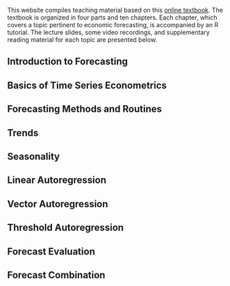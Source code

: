 This website compiles teaching material based on this [online textbook](docs/index). The textbook is organized in four parts and ten chapters. Each chapter, which covers a topic pertinent to economic forecasting, is accompanied by an R tutorial. The lecture slides, some video recordings, and supplementary reading material for each topic are presented below.

## Introduction to Forecasting

## Basics of Time Series Econometrics

## Forecasting Methods and Routines

## Trends

## Seasonality

## Linear Autoregression

## Vector Autoregression

## Threshold Autoregression

## Forecast Evaluation

## Forecast Combination

